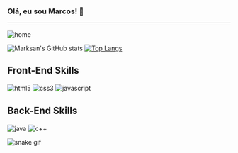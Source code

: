 ### Olá, eu sou Marcos! 👋 <hr>

<div style="display: inline-block;">
    <img align="center" src="https://media.discordapp.net/attachments/784229787492679690/1084574595757133834/Screenshot_20230312-173318-010.png" alt="home">
</div><br>

![Marksan's GitHub stats](https://github-readme-stats.vercel.app/api?username=TheMarksan&show_icons=true&theme=onedark&text_color=FFFFFF&icon_color=C7A96F&border_color=C7A96F) [![Top Langs](https://github-readme-stats.vercel.app/api/top-langs/?username=TheMarksan&layout=compact&theme=onedark&text_color=FFFFFF&icon_color=C7A96F&border_color=C7A96F)](https://github.com/TheMarksan/github-readme-stats)


## Front-End Skills 
<div style="display: inline-block;">
    <img align="center" src="https://img.shields.io/badge/HTML5-E34F26?style=for-the-badge&logo=html5&logoColor=white" alt="html5">
    <img align="center" src="https://img.shields.io/badge/CSS3-1572B6?style=for-the-badge&logo=css3&logoColor=white" alt="css3">
    <img align="center" src="https://img.shields.io/badge/JavaScript-323330?style=for-the-badge&logo=javascript&logoColor=F7DF1E" alt="javascript">
</div><br>

## Back-End Skills
<div style="display: inline-block;">
    <img align="center" src="https://img.shields.io/badge/Java-ED8B00?style=for-the-badge&logo=openjdk&logoColor=white" alt="java">
    <img align="center" src="https://img.shields.io/badge/C%2B%2B-00599C?style=for-the-badge&logo=c%2B%2B&logoColor=white" alt="c++">
</div><br>

![snake gif](https://github.com/TheMarksan/TheMarksan/blob/output/github-contribution-grid-snake.gif)
